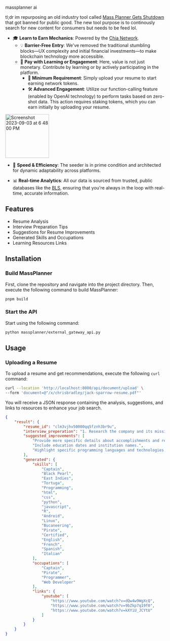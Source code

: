 massplanner ai

tl;dr im repurposing an old industry tool called [Mass Planner Gets Shutdown](https://www.fabionodariphoto.com/en/massplanner-gets-shut-down/) that got banned for public good. The new tool purpose is to continously search for new content for consumers but needs to be feed lol.

- 🎓 **Learn to Earn Mechanics**: Powered by the [Chia Network](https://www.chia.net/).
  - 💡 **Barrier-Free Entry**: We've removed the traditional stumbling blocks—UX complexity and initial financial investments—to make blockchain technology more accessible.
  - 💎 **Pay with Learning or Engagement**: Here, value is not just monetary. Contribute by learning or by actively participating in the platform. 
    - 👤 **Minimum Requirement**: Simply upload your resume to start earning network tokens.
    - 🛠 **Advanced Engagement**: Utilize our function-calling feature (enabled by OpenAI technology) to perform tasks based on zero-shot data. This action requires staking tokens, which you can earn initially by uploading your resume.
<img width="138" alt="Screenshot 2023-09-03 at 6 48 00 PM" src="https://github.com/massplanner/massplanner/assets/17681450/0e28c033-7402-48e2-b3c7-702047f30451">

- 🚀 **Speed & Efficiency**: The seeder is in prime condition and architected for dynamic adaptability across platforms.
  
- 📊 **Real-time Analytics**: All our data is sourced from trusted, public databases like the [BLS](https://www.bls.gov/), ensuring that you're always in the loop with real-time, accurate information.



## Features

- Resume Analysis
- Interview Preparation Tips
- Suggestions for Resume Improvements
- Generated Skills and Occupations
- Learning Resources Links

## Installation

### Build MassPlanner

First, clone the repository and navigate into the project directory. Then, execute the following command to build MassPlanner:

```bash
pnpm build
```

### Start the API

Start using the following command:

```bash
python massplanner/external_gateway_api.py
```

## Usage

### Uploading a Resume

To upload a resume and get recommendations, execute the following `curl` command:

```bash
curl --location 'http://localhost:8000/api/document/upload' \
--form 'document=@"/x/chrisbradley/jack-sparrow-resume.pdf"'
```

You will receive a JSON response containing the analysis, suggestions, and links to resources to enhance your job search.


```json
{
    "result": {
        "resume_id": "clm3vjhv50000qq5fznh3br9u",
        "interview_preperation": "1. Research the company and its mission.\n2. Review common interview questions.\n3. Prepare your own questions to ask the interviewer.\n4. Practice your answers and skills.\n5. Dress professionally and arrive early.\n6. Relax and be confident during the interview.",
        "suggested_improvements": [
            "Provide more specific details about accomplishments and responsibilities.",
            "Include education dates and institution names.",
            "Highlight specific programming languages and technologies used."
        ],
        "generated": {
            "skills": [
                "Captain",
                "Black Pearl",
                "East Indies",
                "Tortuga",
                "Programming",
                "html",
                "css",
                "python",
                "javascript",
                "R",
                "Android",
                "Linux",
                "Bucaneering",
                "Pirate",
                "Certified",
                "English",
                "French",
                "Spanish",
                "Italian"
            ],
            "occupations": [
                "Captain",
                "Pirate",
                "Programmer",
                "Web Developer"
            ],
            "links": {
                "youtube": [
                    "https://www.youtube.com/watch?v=dQw4w9WgXcQ",
                    "https://www.youtube.com/watch?v=9bZkp7q19f0",
                    "https://www.youtube.com/watch?v=kXYiU_JCYtU"
                ]
            }
        }
    }
}
```
